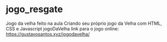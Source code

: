# jogo_resgate
Jogo da velha feito na aula Criando seu próprio jogo da Velha com HTML, CSS e Javascript  jogoDaVelha link para o jogo online:  https://gustavosantos.xyz/jogodavelha/
